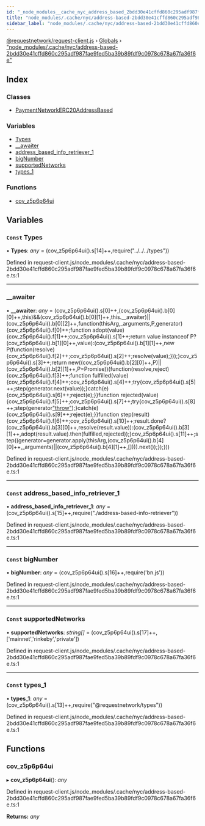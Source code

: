 ```yaml
---
id: "_node_modules__cache_nyc_address_based_2bdd30e41cffd860c295adf987fae9fed5ba39b89fdf9c0978c678a67fa36f6e_"
title: "node_modules/.cache/nyc/address-based-2bdd30e41cffd860c295adf987fae9fed5ba39b89fdf9c0978c678a67fa36f6e"
sidebar_label: "node_modules/.cache/nyc/address-based-2bdd30e41cffd860c295adf987fae9fed5ba39b89fdf9c0978c678a67fa36f6e"
---
```


[@requestnetwork/request-client.js](../index.md) › [Globals](../globals.md) › ["node_modules/.cache/nyc/address-based-2bdd30e41cffd860c295adf987fae9fed5ba39b89fdf9c0978c678a67fa36f6e"](_node_modules__cache_nyc_address_based_2bdd30e41cffd860c295adf987fae9fed5ba39b89fdf9c0978c678a67fa36f6e_.md)

## Index

### Classes

* [PaymentNetworkERC20AddressBased](../classes/_node_modules__cache_nyc_address_based_2bdd30e41cffd860c295adf987fae9fed5ba39b89fdf9c0978c678a67fa36f6e_.paymentnetworkerc20addressbased.md)

### Variables

* [Types](_node_modules__cache_nyc_address_based_2bdd30e41cffd860c295adf987fae9fed5ba39b89fdf9c0978c678a67fa36f6e_.md#const-types)
* [__awaiter](_node_modules__cache_nyc_address_based_2bdd30e41cffd860c295adf987fae9fed5ba39b89fdf9c0978c678a67fa36f6e_.md#__awaiter)
* [address_based_info_retriever_1](_node_modules__cache_nyc_address_based_2bdd30e41cffd860c295adf987fae9fed5ba39b89fdf9c0978c678a67fa36f6e_.md#const-address_based_info_retriever_1)
* [bigNumber](_node_modules__cache_nyc_address_based_2bdd30e41cffd860c295adf987fae9fed5ba39b89fdf9c0978c678a67fa36f6e_.md#const-bignumber)
* [supportedNetworks](_node_modules__cache_nyc_address_based_2bdd30e41cffd860c295adf987fae9fed5ba39b89fdf9c0978c678a67fa36f6e_.md#const-supportednetworks)
* [types_1](_node_modules__cache_nyc_address_based_2bdd30e41cffd860c295adf987fae9fed5ba39b89fdf9c0978c678a67fa36f6e_.md#const-types_1)

### Functions

* [cov_z5p6p64ui](_node_modules__cache_nyc_address_based_2bdd30e41cffd860c295adf987fae9fed5ba39b89fdf9c0978c678a67fa36f6e_.md#cov_z5p6p64ui)

## Variables

### `Const` Types

• **Types**: *any* = (cov_z5p6p64ui().s[14]++,require("../../../types"))

Defined in request-client.js/node_modules/.cache/nyc/address-based-2bdd30e41cffd860c295adf987fae9fed5ba39b89fdf9c0978c678a67fa36f6e.ts:1

___

###  __awaiter

• **__awaiter**: *any* = (cov_z5p6p64ui().s[0]++,(cov_z5p6p64ui().b[0][0]++,this)&&(cov_z5p6p64ui().b[0][1]++,this.__awaiter)||(cov_z5p6p64ui().b[0][2]++,function(thisArg,_arguments,P,generator){cov_z5p6p64ui().f[0]++;function adopt(value){cov_z5p6p64ui().f[1]++;cov_z5p6p64ui().s[1]++;return value instanceof P?(cov_z5p6p64ui().b[1][0]++,value):(cov_z5p6p64ui().b[1][1]++,new P(function(resolve){cov_z5p6p64ui().f[2]++;cov_z5p6p64ui().s[2]++;resolve(value);}));}cov_z5p6p64ui().s[3]++;return new((cov_z5p6p64ui().b[2][0]++,P)||(cov_z5p6p64ui().b[2][1]++,P=Promise))(function(resolve,reject){cov_z5p6p64ui().f[3]++;function fulfilled(value){cov_z5p6p64ui().f[4]++;cov_z5p6p64ui().s[4]++;try{cov_z5p6p64ui().s[5]++;step(generator.next(value));}catch(e){cov_z5p6p64ui().s[6]++;reject(e);}}function rejected(value){cov_z5p6p64ui().f[5]++;cov_z5p6p64ui().s[7]++;try{cov_z5p6p64ui().s[8]++;step(generator["throw"](value));}catch(e){cov_z5p6p64ui().s[9]++;reject(e);}}function step(result){cov_z5p6p64ui().f[6]++;cov_z5p6p64ui().s[10]++;result.done?(cov_z5p6p64ui().b[3][0]++,resolve(result.value)):(cov_z5p6p64ui().b[3][1]++,adopt(result.value).then(fulfilled,rejected));}cov_z5p6p64ui().s[11]++;step((generator=generator.apply(thisArg,(cov_z5p6p64ui().b[4][0]++,_arguments)||(cov_z5p6p64ui().b[4][1]++,[]))).next());});}))

Defined in request-client.js/node_modules/.cache/nyc/address-based-2bdd30e41cffd860c295adf987fae9fed5ba39b89fdf9c0978c678a67fa36f6e.ts:1

___

### `Const` address_based_info_retriever_1

• **address_based_info_retriever_1**: *any* = (cov_z5p6p64ui().s[15]++,require("./address-based-info-retriever"))

Defined in request-client.js/node_modules/.cache/nyc/address-based-2bdd30e41cffd860c295adf987fae9fed5ba39b89fdf9c0978c678a67fa36f6e.ts:1

___

### `Const` bigNumber

• **bigNumber**: *any* = (cov_z5p6p64ui().s[16]++,require('bn.js'))

Defined in request-client.js/node_modules/.cache/nyc/address-based-2bdd30e41cffd860c295adf987fae9fed5ba39b89fdf9c0978c678a67fa36f6e.ts:1

___

### `Const` supportedNetworks

• **supportedNetworks**: *string[]* = (cov_z5p6p64ui().s[17]++,['mainnet','rinkeby','private'])

Defined in request-client.js/node_modules/.cache/nyc/address-based-2bdd30e41cffd860c295adf987fae9fed5ba39b89fdf9c0978c678a67fa36f6e.ts:1

___

### `Const` types_1

• **types_1**: *any* = (cov_z5p6p64ui().s[13]++,require("@requestnetwork/types"))

Defined in request-client.js/node_modules/.cache/nyc/address-based-2bdd30e41cffd860c295adf987fae9fed5ba39b89fdf9c0978c678a67fa36f6e.ts:1

## Functions

###  cov_z5p6p64ui

▸ **cov_z5p6p64ui**(): *any*

Defined in request-client.js/node_modules/.cache/nyc/address-based-2bdd30e41cffd860c295adf987fae9fed5ba39b89fdf9c0978c678a67fa36f6e.ts:1

**Returns:** *any*
